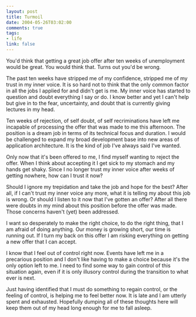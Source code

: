```yaml
--- 
layout: post
title: Turmoil
date: 2004-05-26T03:02:00
comments: true
tags:
- life
link: false
---
```

You'd think that getting a great job offer after ten weeks of unemployment would be great. You would think that. Turns out you'd be wrong.

The past ten weeks have stripped me of my confidence, stripped me of my trust in my inner voice. It is so hard not to think that the only common factor in all the jobs I applied for and didn't get is me. My inner voice has started to question and doubt everything I say or do. I know better and yet I can't help but give in to the fear, uncertainty, and doubt that is currently giving lectures in my head.

Ten weeks of rejection, of self doubt, of self recriminations have left me incapable of processing the offer that was made to me this afternoon. The position is a dream job in terms of its technical focus and duration. I would be challenged to expand my broad development base into new areas of application architecture. It is the kind of job I've always said I've wanted.

Only now that it's been offered to me, I find myself wanting to reject the offer. When I think about accepting it I get sick to my stomach and my hands get shaky. Since I no longer trust my inner voice after weeks of getting nowhere, how can I trust it now?

Should I ignore my trepidation and take the job and hope for the best? After all, if I can't trust my inner voice any more, what it is telling my about this job is wrong. Or should I listen to it now that I've gotten an offer? After all there were doubts in my mind about this position before the offer was made. Those concerns haven't (yet) been addressed.

I want so desperately to make the right choice, to do the right thing, that I am afraid of doing anything. Our money is growing short, our time is running out. If I turn my back on this offer I am risking everything on getting a new offer that I can accept.

I know that I feel out of control right now. Events have left me in a precarious position and I don't like having to make a choice because it's the only option left to me. I need to find some way to gain control of this situation again, even if it is only illusory control during the transition to what ever is next.

Just having identified that I must do something to regain control, or the feeling of control, is helping me to feel better now. It is late and I am utterly spent and exhausted. Hopefully dumping all of these thoughts here will keep them out of my head long enough for me to fall asleep.

